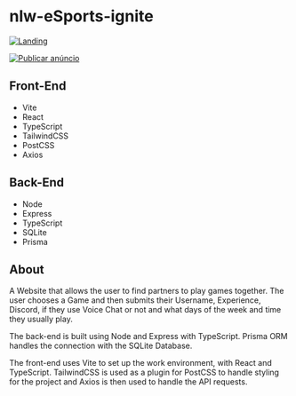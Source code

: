 # nlw-eSports-ignite

[![Landing](https://i.imgur.com/BBO9q5J.jpg 'Landing')](https://i.imgur.com/BBO9q5J.jpg 'Landing')

[![Publicar anúncio](https://i.imgur.com/8lX00DB.jpg 'Publicar anúncio')](https://i.imgur.com/8lX00DB.jpg 'Publicar anúncio')

## Front-End

- Vite
- React
- TypeScript
- TailwindCSS
- PostCSS
- Axios

## Back-End

- Node
- Express
- TypeScript
- SQLite
- Prisma

## About

A Website that allows the user to find partners to play games together. The user chooses a Game and then submits their Username, Experience, Discord, if they use Voice Chat or not and what days of the week and time they usually play.

The back-end is built using Node and Express with TypeScript. Prisma ORM handles the connection with the SQLite Database.

The front-end uses Vite to set up the work environment, with React and TypeScript. TailwindCSS is used as a plugin for PostCSS to handle styling for the project and Axios is then used to handle the API requests.

